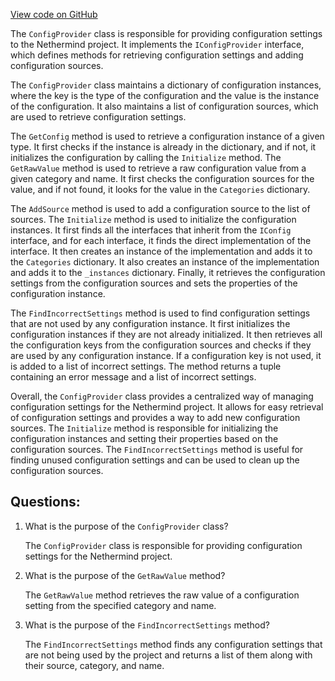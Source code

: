 [View code on GitHub](https://github.com/NethermindEth/nethermind/src/Nethermind/Nethermind.Config/ConfigProvider.cs)

The `ConfigProvider` class is responsible for providing configuration settings to the Nethermind project. It implements the `IConfigProvider` interface, which defines methods for retrieving configuration settings and adding configuration sources. 

The `ConfigProvider` class maintains a dictionary of configuration instances, where the key is the type of the configuration and the value is the instance of the configuration. It also maintains a list of configuration sources, which are used to retrieve configuration settings. 

The `GetConfig` method is used to retrieve a configuration instance of a given type. It first checks if the instance is already in the dictionary, and if not, it initializes the configuration by calling the `Initialize` method. The `GetRawValue` method is used to retrieve a raw configuration value from a given category and name. It first checks the configuration sources for the value, and if not found, it looks for the value in the `Categories` dictionary. 

The `AddSource` method is used to add a configuration source to the list of sources. The `Initialize` method is used to initialize the configuration instances. It first finds all the interfaces that inherit from the `IConfig` interface, and for each interface, it finds the direct implementation of the interface. It then creates an instance of the implementation and adds it to the `Categories` dictionary. It also creates an instance of the implementation and adds it to the `_instances` dictionary. Finally, it retrieves the configuration settings from the configuration sources and sets the properties of the configuration instance. 

The `FindIncorrectSettings` method is used to find configuration settings that are not used by any configuration instance. It first initializes the configuration instances if they are not already initialized. It then retrieves all the configuration keys from the configuration sources and checks if they are used by any configuration instance. If a configuration key is not used, it is added to a list of incorrect settings. The method returns a tuple containing an error message and a list of incorrect settings. 

Overall, the `ConfigProvider` class provides a centralized way of managing configuration settings for the Nethermind project. It allows for easy retrieval of configuration settings and provides a way to add new configuration sources. The `Initialize` method is responsible for initializing the configuration instances and setting their properties based on the configuration sources. The `FindIncorrectSettings` method is useful for finding unused configuration settings and can be used to clean up the configuration sources.
## Questions: 
 1. What is the purpose of the `ConfigProvider` class?
    
    The `ConfigProvider` class is responsible for providing configuration settings for the Nethermind project.

2. What is the purpose of the `GetRawValue` method?
    
    The `GetRawValue` method retrieves the raw value of a configuration setting from the specified category and name.

3. What is the purpose of the `FindIncorrectSettings` method?
    
    The `FindIncorrectSettings` method finds any configuration settings that are not being used by the project and returns a list of them along with their source, category, and name.
